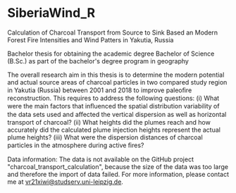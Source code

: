 # SiberiaWind_R

Calculation of Charcoal Transport from Source to Sink Based an Modern Forest Fire Intensities and Wind Patters in Yakutia, Russia 

Bachelor thesis for obtaining the academic degree 
Bachelor of Science (B.Sc.) 
as part of the bachelor's degree program in geography 

The overall research aim in this thesis is to determine the modern potential and actual source areas of charcoal particles in two compared study region in Yakutia (Russia) between 2001 and 2018 to improve paleoﬁre reconstruction. This requires to address the following questions:
(i) What were the main factors that inﬂuenced the spatial distribution variability of the data sets used and aﬀected the vertical dispersion as well as horizontal transport of charcoal? 
(ii) What heights did the plumes reach and how accurately did the calculated plume injection heights represent the actual plume heights?
(iii) What were the dispersion distances of charcoal particles in the atmosphere during active ﬁres? 

Data information: The data is not available on the GitHub project "charcoal_transport_calculation", because the size of the data was too large and therefore the import of data failed. For more information, please contact me at vr21xiwi@studserv.uni-leipzig.de.
